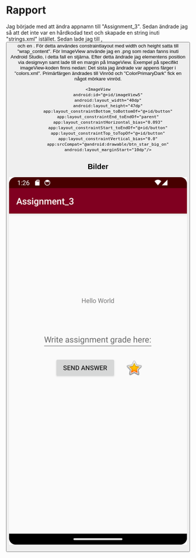 
# Rapport

Jag började med att ändra appnamn till "Assignment_3". Sedan ändrade jag <TextView> så att det inte var en hårdkodad text och skapade en string inuti "strings.xml" istället.
Sedan lade jag till <EditText/>, <Button/> och en <ImageView/>. För detta användes constraintlayout med width och height satta till "wrap_content". För ImageView använde jag en .png
som redan fanns inuti Android Studio, i detta fall en stjärna. Efter detta ändrade jag elementens position via designvyn samt lade till en margin på ImageView. Exempel på specifikt imageView-koden finns nedan:
Det sista jag ändrade var appens färger i "colors.xml". Primärfärgen ändrades till Vinröd och "ColorPrimaryDark" fick en något mörkare vinröd.
```
<ImageView
        android:id="@+id/imageView5"
        android:layout_width="40dp"
        android:layout_height="47dp"
        app:layout_constraintBottom_toBottomOf="@+id/button"
        app:layout_constraintEnd_toEndOf="parent"
        app:layout_constraintHorizontal_bias="0.093"
        app:layout_constraintStart_toEndOf="@+id/button"
        app:layout_constraintTop_toTopOf="@+id/button"
        app:layout_constraintVertical_bias="0.0"
        app:srcCompat="@android:drawable/btn_star_big_on"
        android:layout_marginStart="10dp"/>
```

## Bilder
![Screenshot_20240412_152649.png](Screenshot_20240412_152649.png) 